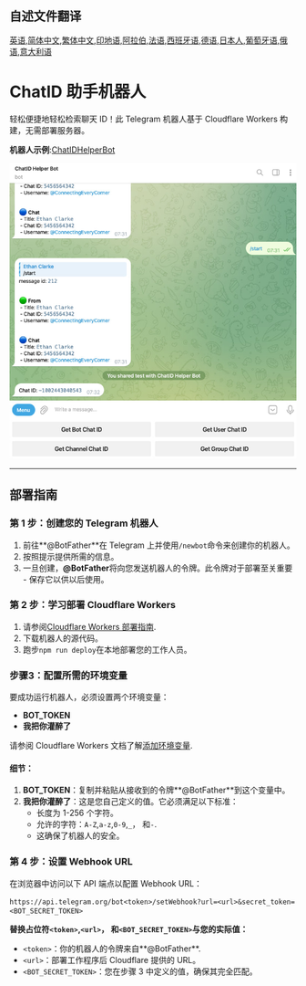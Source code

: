 ## 自述文件翻译

[英语](README.md),[简体中文](README.zh-CN.md),[繁体中文](README.zh-TW.md),[印地语](README.hi.md),[阿拉伯](README.ar.md),[法语](README.fr.md),[西班牙语](README.es.md),[德语](README.de.md),[日本人](README.ja.md),[葡萄牙语](README.pt.md),[俄语](README.ru.md),[意大利语](README.it.md)

# ChatID 助手机器人

轻松便捷地轻松检索聊天 ID！此 Telegram 机器人基于 Cloudflare Workers 构建，无需部署服务器。

**机器人示例**:[ChatIDHelperBot](https://t.me/ChatIDHelperBot)

![screenshot](https://raw.githubusercontent.com/CECEthanClarke/get-chatid-bot-cf-worker/refs/heads/main/other/screenshot.jpg)

* * *

## 部署指南

### 第 1 步：创建您的 Telegram 机器人

1.  前往**@BotFather**在 Telegram 上并使用`/newbot`命令来创建你的机器人。
2.  按照提示提供所需的信息。
3.  一旦创建，**@BotFather**将向您发送机器人的令牌。此令牌对于部署至关重要 - 保存它以供以后使用。

### 第 2 步：学习部署 Cloudflare Workers

1.  请参阅[Cloudflare Workers 部署指南](https://developers.cloudflare.com/workers/get-started/guide/).
2.  下载机器人的源代码。
3.  跑步`npm run deploy`在本地部署您的工作人员。

### 步骤3：配置所需的环境变量

要成功运行机器人，必须设置两个环境变量：

-   **BOT_TOKEN**
-   **我把你灌醉了**

请参阅 Cloudflare Workers 文档了解[添加环境变量](https://developers.cloudflare.com/workers/configuration/environment-variables/#add-environment-variables-via-the-dashboard).

#### 细节：

1.  **BOT_TOKEN**：复制并粘贴从接收到的令牌**@BotFather**到这个变量中。
2.  **我把你灌醉了**：这是您自己定义的值。它必须满足以下标准：
    -   长度为 1-256 个字符。
    -   允许的字符：`A-Z`,`a-z`,`0-9`,`_`， 和`-`.
    -   这确保了机器人的安全。

### 第 4 步：设置 Webhook URL

在浏览器中访问以下 API 端点以配置 Webhook URL：

    https://api.telegram.org/bot<token>/setWebhook?url=<url>&secret_token=<BOT_SECRET_TOKEN>

**替换占位符`<token>`,`<url>`， 和`<BOT_SECRET_TOKEN>`与您的实际值：**

-   `<token>`：你的机器人的令牌来自**@BotFather**.
-   `<url>`：部署工作程序后 Cloudflare 提供的 URL。
-   `<BOT_SECRET_TOKEN>`：您在步骤 3 中定义的值，确保其完全匹配。
